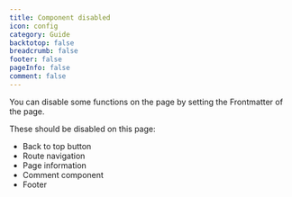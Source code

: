 ```yaml
---
title: Component disabled
icon: config
category: Guide
backtotop: false
breadcrumb: false
footer: false
pageInfo: false
comment: false
---
```


You can disable some functions on the page by setting the Frontmatter of the page.

<!-- more -->

These should be disabled on this page:

- Back to top button
- Route navigation
- Page information
- Comment component
- Footer
